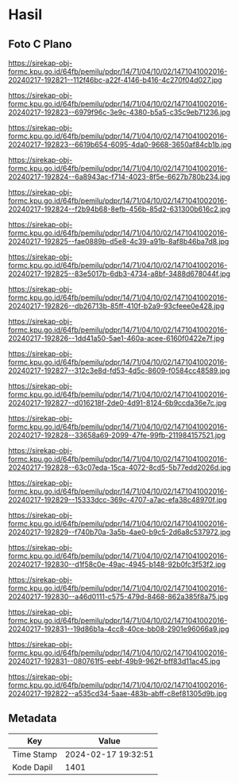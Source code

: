 # Hasil

## Foto C Plano

https://sirekap-obj-formc.kpu.go.id/64fb/pemilu/pdpr/14/71/04/10/02/1471041002016-20240217-192821--112f46bc-a22f-4146-b416-4c270f04d027.jpg

https://sirekap-obj-formc.kpu.go.id/64fb/pemilu/pdpr/14/71/04/10/02/1471041002016-20240217-192823--6979f96c-3e9c-4380-b5a5-c35c9eb71236.jpg

https://sirekap-obj-formc.kpu.go.id/64fb/pemilu/pdpr/14/71/04/10/02/1471041002016-20240217-192823--6619b654-6095-4da0-9668-3650af84cb1b.jpg

https://sirekap-obj-formc.kpu.go.id/64fb/pemilu/pdpr/14/71/04/10/02/1471041002016-20240217-192824--6a8943ac-f714-4023-8f5e-6627b780b234.jpg

https://sirekap-obj-formc.kpu.go.id/64fb/pemilu/pdpr/14/71/04/10/02/1471041002016-20240217-192824--f2b94b68-8efb-456b-85d2-631300b616c2.jpg

https://sirekap-obj-formc.kpu.go.id/64fb/pemilu/pdpr/14/71/04/10/02/1471041002016-20240217-192825--fae0889b-d5e8-4c39-a91b-8af8b46ba7d8.jpg

https://sirekap-obj-formc.kpu.go.id/64fb/pemilu/pdpr/14/71/04/10/02/1471041002016-20240217-192825--83e5017b-6db3-4734-a8bf-3488d678044f.jpg

https://sirekap-obj-formc.kpu.go.id/64fb/pemilu/pdpr/14/71/04/10/02/1471041002016-20240217-192826--db26713b-85ff-410f-b2a9-93cfeee0e428.jpg

https://sirekap-obj-formc.kpu.go.id/64fb/pemilu/pdpr/14/71/04/10/02/1471041002016-20240217-192826--1dd41a50-5ae1-460a-acee-6160f0422e7f.jpg

https://sirekap-obj-formc.kpu.go.id/64fb/pemilu/pdpr/14/71/04/10/02/1471041002016-20240217-192827--312c3e8d-fd53-4d5c-8609-f0584cc48589.jpg

https://sirekap-obj-formc.kpu.go.id/64fb/pemilu/pdpr/14/71/04/10/02/1471041002016-20240217-192827--d016218f-2de0-4d91-8124-6b9ccda36e7c.jpg

https://sirekap-obj-formc.kpu.go.id/64fb/pemilu/pdpr/14/71/04/10/02/1471041002016-20240217-192828--33658a69-2099-47fe-99fb-211984157521.jpg

https://sirekap-obj-formc.kpu.go.id/64fb/pemilu/pdpr/14/71/04/10/02/1471041002016-20240217-192828--63c07eda-15ca-4072-8cd5-5b77edd2026d.jpg

https://sirekap-obj-formc.kpu.go.id/64fb/pemilu/pdpr/14/71/04/10/02/1471041002016-20240217-192829--15333dcc-369c-4707-a7ac-efa38c48970f.jpg

https://sirekap-obj-formc.kpu.go.id/64fb/pemilu/pdpr/14/71/04/10/02/1471041002016-20240217-192829--f740b70a-3a5b-4ae0-b9c5-2d6a8c537972.jpg

https://sirekap-obj-formc.kpu.go.id/64fb/pemilu/pdpr/14/71/04/10/02/1471041002016-20240217-192830--d1f58c0e-49ac-4945-b148-92b0fc3f53f2.jpg

https://sirekap-obj-formc.kpu.go.id/64fb/pemilu/pdpr/14/71/04/10/02/1471041002016-20240217-192830--a46d0111-c575-479d-8468-862a385f8a75.jpg

https://sirekap-obj-formc.kpu.go.id/64fb/pemilu/pdpr/14/71/04/10/02/1471041002016-20240217-192831--19d86b1a-4cc8-40ce-bb08-2901e96066a9.jpg

https://sirekap-obj-formc.kpu.go.id/64fb/pemilu/pdpr/14/71/04/10/02/1471041002016-20240217-192831--080761f5-eebf-49b9-962f-bff83d11ac45.jpg

https://sirekap-obj-formc.kpu.go.id/64fb/pemilu/pdpr/14/71/04/10/02/1471041002016-20240217-192822--a535cd34-5aae-483b-abff-c8ef81305d9b.jpg


## Metadata

| Key        | Value               |
| ---------- | ------------------- |
| Time Stamp | 2024-02-17 19:32:51 |
| Kode Dapil | 1401                |



